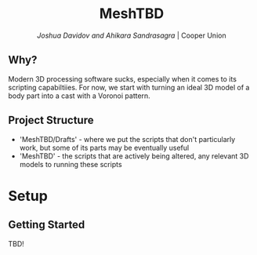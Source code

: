 <div align="center">

# MeshTBD

_Joshua Davidov and Ahikara Sandrasagra_ | Cooper Union

</div>

## Why?

Modern 3D processing software sucks, especially when it comes to its scripting capabiltiies. For now, we start with turning an ideal 3D model of a body part into a cast with a Voronoi pattern. <br>

## Project Structure

- 'MeshTBD/Drafts' - where we put the scripts that don't particularly work, but some of its parts may be eventually useful
- 'MeshTBD' - the scripts that are actively being altered, any relevant 3D models to running these scripts <br>

# Setup

## Getting Started

TBD!
